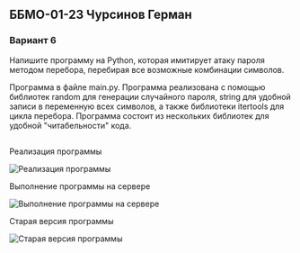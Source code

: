 ## ББМО-01-23 Чурсинов Герман
### Вариант 6

Напишите программу на Python, которая имитирует атаку пароля методом перебора, перебирая все возможные комбинации символов.

Программа в файле main.py. 
Программа реализована с помощью библиотек random для генерации случайного пароля, string для удобной записи в переменную всех символов, а также библиотеки itertools для цикла перебора.
Программа состоит из нескольких библиотек для удобной "читабельности" кода.

##

Реализация программы

![Реализация программы](https://i.imgur.com/F3sA2Xw.png)

Выполнение программы на сервере

![Выполнение программы на сервере](https://i.imgur.com/W28rB9S.png)

Старая версия программы

![Старая версия программы](https://i.imgur.com/CMP7YWU.png)
